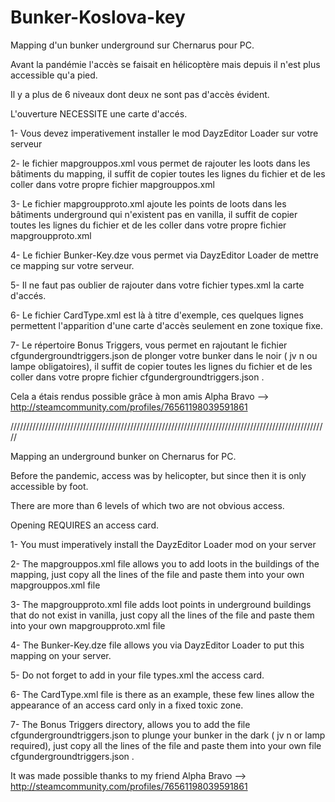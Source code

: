 # Bunker-Koslova-key

Mapping d'un bunker underground sur Chernarus pour PC.

Avant la pandémie l'accès se faisait en hélicoptère mais depuis il n'est plus accessible qu'a pied.

Il y a plus de 6 niveaux dont deux ne sont pas d'accès évident.

L'ouverture NECESSITE une carte d'accés.

1- Vous devez imperativement installer le mod DayzEditor Loader sur votre serveur

2- le fichier mapgrouppos.xml vous permet de rajouter les loots dans les bâtiments du mapping, il suffit de copier toutes les lignes du fichier et de les coller dans votre propre fichier mapgrouppos.xml 

3- Le fichier mapgroupproto.xml ajoute les points de loots dans les bâtiments underground qui n'existent pas en vanilla, il suffit de copier toutes les lignes du fichier et de les coller dans votre propre fichier mapgroupproto.xml

4- Le fichier Bunker-Key.dze vous permet via DayzEditor Loader de mettre ce mapping sur votre serveur.

5- Il ne faut pas oublier de rajouter dans votre fichier types.xml la carte d'accés.

6- Le fichier CardType.xml est là à titre d'exemple, ces quelques lignes permettent l'apparition d'une carte d'accès seulement en zone toxique fixe.

7- Le répertoire Bonus Triggers, vous permet en rajoutant le fichier cfgundergroundtriggers.json  de plonger votre bunker dans le noir ( jv n ou lampe obligatoires), il suffit de copier toutes les lignes du fichier et de les coller dans votre propre fichier cfgundergroundtriggers.json .

Cela a étais rendus possible grâce à mon amis Alpha Bravo --> http://steamcommunity.com/profiles/76561198039591861
 


/////////////////////////////////////////////////////////////////////////////////////////////////////


Mapping an underground bunker on Chernarus for PC.

Before the pandemic, access was by helicopter, but since then it is only accessible by foot.

There are more than 6 levels of which two are not obvious access.

Opening REQUIRES an access card.

1- You must imperatively install the DayzEditor Loader mod on your server

2- The mapgrouppos.xml file allows you to add loots in the buildings of the mapping, just copy all the lines of the file and paste them into your own mapgrouppos.xml file 

3- The mapgroupproto.xml file adds loot points in underground buildings that do not exist in vanilla, just copy all the lines of the file and paste them into your own mapgroupproto.xml file

4- The Bunker-Key.dze file allows you via DayzEditor Loader to put this mapping on your server.

5- Do not forget to add in your file types.xml the access card.

6- The CardType.xml file is there as an example, these few lines allow the appearance of an access card only in a fixed toxic zone.

7- The Bonus Triggers directory, allows you to add the file cfgundergroundtriggers.json to plunge your bunker in the dark ( jv n or lamp required), just copy all the lines of the file and paste them into your own file cfgundergroundtriggers.json .

It was made possible thanks to my friend Alpha Bravo --> http://steamcommunity.com/profiles/76561198039591861
